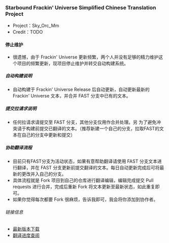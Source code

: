 ### Starbound Frackin' Universe Simplified Chinese Translation Project
* Project：Sky_Orc_Mm
* Credit：TODO

#### 停止维护
* 很遗憾，由于 Frackin' Universe 更新频繁，两个人并没有足够的精力维护这个项目的频繁更新，现项目停止维护并转交自动构建系统。

##### 自动构建说明
* 自动构建于 Frackin' Universe Release 后自动更新，自动更新最新的 Frackin' Universe 文本，并合并 FAST 分支中已有的文本。

##### 提交拉请求说明
* 任何拉请求请提交至 FAST 分支，其他分支仅用作合并处理。另 为了避免冲突请于构建前提交已翻译的文本。（推荐新建一个自己的分支，拉取FAST的文本在自己的分支中更新和提交）

##### 协助翻译流程
* 目前只有FAST分支为活动状态，如果有意帮助翻译请使用 FAST 分支文本进行翻译，并在 FAST 分支更新前提交翻译的文本。每日自动更新完成后可将最新的更改并入自己的分支。
* 具体流程就是 Fork 项目到自己的仓库进行翻译编辑，编辑完成提交 Pull requests 进行合并，完成后重新 Fork 将文本更新至最新状态，如此重复即可。
* 如果你觉得每次都要 Fork 很麻烦，告诉我即可，我会将你添加到协作者。

###### 链接信息
* [最新版本下载](https://github.com/ProjectSky/FrackinUniverse-sChinese-Project/releases)
* [翻译进度查阅](https://projectsky.github.io/index.html)
